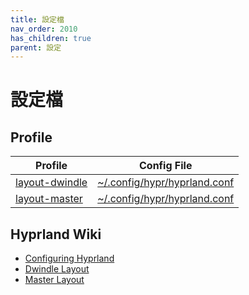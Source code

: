 ```yaml
---
title: 設定檔
nav_order: 2010
has_children: true
parent: 設定
---
```



# 設定檔


## Profile

| Profile | Config File |
| --- | --- |
| [layout-dwindle](profile/layout-dwindle) | [~/.config/hypr/hyprland.conf](https://github.com/samwhelp/note-about-hyprland/blob/gh-pages/_demo/config/hyprland-config/layout-dwindle/hyprland.conf) |
| [layout-master](profile/layout-master) | [~/.config/hypr/hyprland.conf](https://github.com/samwhelp/note-about-hyprland/blob/gh-pages/_demo/config/hyprland-config/layout-master/hyprland.conf) |


## Hyprland Wiki

* [Configuring Hyprland](https://wiki.hyprland.org/Configuring/Configuring-Hyprland/)
* [Dwindle Layout](https://wiki.hyprland.org/Configuring/Dwindle-Layout/)
* [Master Layout](https://wiki.hyprland.org/Configuring/Master-Layout/)
